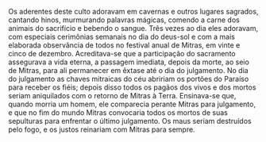 ﻿Os aderentes deste culto adoravam em cavernas e outros lugares sagrados, cantando hinos, murmurando palavras mágicas, comendo a carne dos animais do sacrifício e bebendo o sangue. Três vezes ao dia eles adoravam, com especiais cerimônias semanais no dia do deus-sol e com a mais elaborada observância de todos no festival anual de Mitras, em vinte e cinco de dezembro. Acreditava-se que a participação do sacramento assegurava a vida eterna, a passagem imediata, depois da morte, ao seio de Mitras, para ali permanecer em êxtase até o dia do julgamento. No dia do julgamento as chaves mitraicas do céu abririam os portões do Paraíso para receber os fiéis; depois disso  todos os pagãos dos vivos e dos mortos seriam aniquilados com o retorno de Mitras à Terra. Ensinava-se que, quando morria um homem, ele comparecia perante Mitras para julgamento, e que no fim do mundo Mitras convocaria todos os mortos de suas sepulturas para enfrentar o último julgamento. Os maus seriam destruídos pelo fogo, e os justos reinariam com Mitras para sempre.